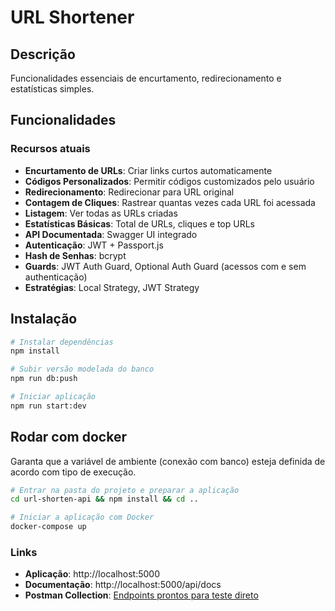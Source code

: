 # URL Shortener

## Descrição
Funcionalidades essenciais de encurtamento, redirecionamento e estatísticas simples.

## Funcionalidades

### Recursos atuais
- **Encurtamento de URLs**: Criar links curtos automaticamente
- **Códigos Personalizados**: Permitir códigos customizados pelo usuário
- **Redirecionamento**: Redirecionar para URL original
- **Contagem de Cliques**: Rastrear quantas vezes cada URL foi acessada
- **Listagem**: Ver todas as URLs criadas
- **Estatísticas Básicas**: Total de URLs, cliques e top URLs
- **API Documentada**: Swagger UI integrado
- **Autenticação**: JWT + Passport.js
- **Hash de Senhas**: bcrypt
- **Guards**: JWT Auth Guard, Optional Auth Guard (acessos com e sem authenticação)
- **Estratégias**: Local Strategy, JWT Strategy

## Instalação

```bash
# Instalar dependências
npm install

# Subir versão modelada do banco
npm run db:push

# Iniciar aplicação
npm run start:dev
```

## Rodar com docker
Garanta que a variável de ambiente (conexão com banco) esteja definida de acordo com tipo de execução.

```bash
# Entrar na pasta do projeto e preparar a aplicação
cd url-shorten-api && npm install && cd ..

# Iniciar a aplicação com Docker
docker-compose up
```

### Links

- **Aplicação**: http://localhost:5000
- **Documentação**: http://localhost:5000/api/docs
- **Postman Collection**: [Endpoints prontos para teste direto](https://github.com/nalberthy/url-shorten/blob/feat/collections/collection/V2%20-%20URL%20Shorten.json)
